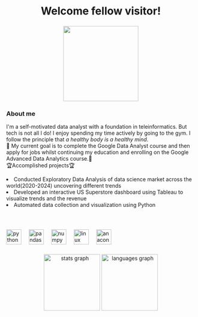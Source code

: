 <h1 align="center">Welcome fellow visitor!</h1>

###

<div align="center">
  <img height="200" src="https://media.tenor.com/QTbcrC893SIAAAAi/solaire.gif"  />
</div>

###
<h3>About me</h3>
<p align="left">I'm a self-motivated data analyst with a foundation in teleinformatics. But tech is not all I do! I enjoy spending my time actively by going to the gym. I follow the principle that <i>a healthy body is a healthy mind</i>. <br>🎯 My current goal is to complete the Google Data Analyst course and then apply for jobs whilst continuing my education and enrolling on the Google Advanced Data Analytics course.🎯<br> 
🏆Accomplished projects🏆
<li>Conducted Exploratory Data Analysis of data science market across the world(2020-2024) uncovering different trends</li>
<li>Developed an interactive US Superstore dashboard using Tableau to visualize trends and the revenue</li>
<li>Automated data collection and visualization using Python</li>
<br><br></p>

###

<div align="left">
  <img src="https://cdn.jsdelivr.net/gh/devicons/devicon/icons/python/python-original.svg" height="40" alt="python logo"  />
  <img width="12" />
  <img src="https://cdn.jsdelivr.net/gh/devicons/devicon/icons/pandas/pandas-original.svg" height="40" alt="pandas logo"  />
  <img width="12" />
  <img src="https://cdn.jsdelivr.net/gh/devicons/devicon/icons/numpy/numpy-original.svg" height="40" alt="numpy logo"  />
  <img width="12" />
  <img src="https://cdn.jsdelivr.net/gh/devicons/devicon/icons/linux/linux-original.svg" height="40" alt="linux logo"  />
  <img width="12" />
  <img src="https://cdn.jsdelivr.net/gh/devicons/devicon/icons/anaconda/anaconda-original.svg" height="40" alt="anaconda logo"  />
</div>

###

<div align="center">
  <img src="https://github-readme-stats.vercel.app/api?username=Marcin-The-Pythonist&hide_title=false&hide_rank=false&show_icons=true&include_all_commits=true&count_private=true&disable_animations=false&theme=dracula&locale=en&hide_border=false&order=1" height="150" alt="stats graph"  />
  <img src="https://github-readme-stats.vercel.app/api/top-langs?username=Marcin-The-Pythonist&locale=en&hide_title=false&layout=compact&card_width=320&langs_count=5&theme=dracula&hide_border=false&order=2&hide=jupyter%20notebook" height="150" alt="languages graph "  />
</div>

###
